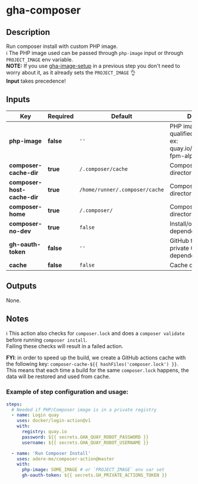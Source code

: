 # gha-composer

## Description
Run composer install with custom PHP image.  
ℹ The PHP image used can be passed through `php-image` input or through `PROJECT_IMAGE` env variable.  
**NOTE:** If you use [gha-image-setup](https://github.com/adore-me/gha-image-setup) in a previous step you don't need to worry about it, as it already sets the `PROJECT_IMAGE` 👌  
**Input** takes precedence!

## Inputs 
| Key                         | Required  | Default                        | Description                                                                                    |
|-----------------------------|-----------|--------------------------------|------------------------------------------------------------------------------------------------|
| **php-image**               | **false** | `''`                           | PHP image to use (fully qualified image address. ex: quay.io/adoreme/nginx-fpm-alpine:v0.0.1). |
| **composer-cache-dir**      | **true**  | `/.composer/cache`             | Composer cache directory.                                                                      |
| **composer-host-cache-dir** | **true**  | `/home/runner/.composer/cache` | Composer host cache directory.                                                                 |
| **composer-home**           | **true**  | `/.composer/`                  | Composer home directory.                                                                       |
| **composer-no-dev**         | **true**  | `false`                        | Install/or not dev dependencies.                                                               |
| **gh-oauth-token**          | **false** | `''`                           | GitHub token for pulling private GitHub dependencies.                                          |
| **cache**                   | **false** | `false`                        | Cache composer libs                                                                            |

## Outputs
None.

## Notes
ℹ This action also checks for `composer.lock` and does a `composer validate` before running `composer install`.  
Failing these checks will result in a failed action.

**FYI**: in order to speed up the build, we create a GitHub actions cache with the following key: `composer-cache-${{ hashFiles('composer.lock') }}`.  
This means that each time a build for the same `composer.lock` happens, the data will be restored and used from cache.

### Example of step configuration and usage:
```yaml
steps:
  # Needed if PHP/Composer image is in a private registry
  - name: Login quay
    uses: docker/login-action@v1
    with:
      registry: quay.io
      password: ${{ secrets.GHA_QUAY_ROBOT_PASSWORD }}
      username: ${{ secrets.GHA_QUAY_ROBOT_USERNAME }}

  - name: 'Run Composer Install'
    uses: adore-me/composer-action@master
    with:
      php-image: SOME_IMAGE # or `PROJECT_IMAGE` env var set
      gh-oauth-token: ${{ secrets.GH_PRIVATE_ACTIONS_TOKEN }}
```
